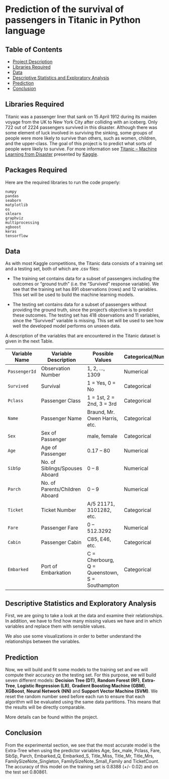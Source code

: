 # Prediction of the survival of passengers in Titanic in Python language


## Table of Contents
* [Project Description](#Project-Description)
* [Libraries Required](#Libraries-Required)
* [Data](#Data)
* [Descriptive Statistics and Exploratory Analysis](#Descriptive-Statistics-and-Exploratory-Analysis)
* [Prediction](#Prediction)
* [Conclusion](#Conclusion)


## <a name="Project-Description"></a> Libraries Required

Titanic was a passenger liner that sank on 15 April 1912 during its maiden voyage from the UK to New York City after colliding with an iceberg. Only 722 out of 2224 passengers survived in this disaster. Although there was some element of luck involved in surviving the sinking, some groups of people were more likely to survive than others, such as women, children, and the upper-class.
The goal of this project is to predict what sorts of people were likely to survive. For more information see [Titanic – Machine Learning from Disaster](https://www.kaggle.com/c/titanic) presented by [Kaggle](https://www.kaggle.com).



## <a name="Libraries-Required"></a> Packages Required

Here are the required libraries to run the code properly:
```
numpy
pandas
seaborn
matplotlib
os
sklearn
graphviz
multiprocessing
xgboost
keras
tensorflow
```


## <a name="Data"></a> Data


As with most Kaggle competitions, the Titanic data consists of a training set and a testing set, both of which are .csv files:
* The training set contains data for a subset of passengers including the outcomes or “ground truth” (i.e. the “Survived” response variable). We see that the training set has 891 observations (rows) and 12 variables. This set will be used to build the machine learning models. 

* The testing set contains data for a subset of passengers without providing the ground truth, since the project’s objective is to predict these outcomes. The testing set has 418 observations and 11 variables, since the “Survived” variable is missing. This set will be used to see how well the developed model performs on unseen data. 

A description of the variables that are encountered in the Titanic dataset is given in the next Table. 


| Variable Name | Variable Description | Possible Values | Categorical/Numerical |
| --- | --- | --- | --- |
| `PassengerId` | Observation Number | 1, 2, …, 1309 | Numerical |
| `Survived` | Survival | 1 = Yes, 0 = No | Categorical |
| `Pclass` | Passenger Class | 1 = 1st, 2 = 2nd, 3 = 3rd | Categorical |
| `Name` | Passenger Name | Braund, Mr. Owen Harris, etc. | Categorical |
| `Sex` | Sex of Passenger | male, female | Categorical |
| `Age` | Age of Passenger | 0.17 – 80 | Numerical |
| `SibSp` | No. of Siblings/Spouses Aboard | 0 – 8 | Numerical |
| `Parch` | No. of Parents/Children Aboard | 0 – 9 | Numerical |
| `Ticket` | Ticket Number | A/5 21171, 3101282, etc. | Categorical |
| `Fare` | Passenger Fare | 0 – 512.3292 | Numerical |
| `Cabin` | Passenger Cabin | C85, E46, etc. | Categorical |
| `Embarked` | Port of Embarkation | C = Cherbourg, <br/> Q = Queenstown, <br/> S = Southampton | Categorical |


## <a name="Descriptive-Statistics-and-Exploratory-Analysis"></a> Descriptive Statistics and Exploratory Analysis 
First, we are going to take a look at the data and examine their relationships. In addition, we have to find how many missing values we have and in which variables and replace them with sensible values.

We also use some visualizations in order to better understand the relationships between the variables.


## <a name="Prediction"></a> Prediction
Now, we will build and fit some models to the training set and we will compute their accuracy on the testing set. For this purpose, we will build seven different models: **Decision Tree (DT)**, **Random Forest (RF)**, **Extra-Tree**, **Logistic Regression (LR)**, **Gradient Boosting Machine (GBM)**, **XGBoost**, **Neural Network (NN)** and **Support Vector Machine (SVM)**. We reset the random number seed before each run to ensure that each algorithm will be evaluated using the same data partitions. This means that the results will be directly comparable.

More details can be found within the project.


## <a name="Conclusion"></a> Conclusion
From the experimental section, we see that the most accurate model is the Extra-Tree when using the predictor variables Age, Sex_male, Pclass, Fare, SibSp, Parch, Embarked_Q, Embarked_S, Title_Miss, Title_Mr, Title_Mrs, FamilySizeNote_Singleton, FamilySizeNote_Small_Family and TicketCount. The accuracy of this model on the training set is 0.8388 (+/- 0.02) and on the test set 0.80861.
